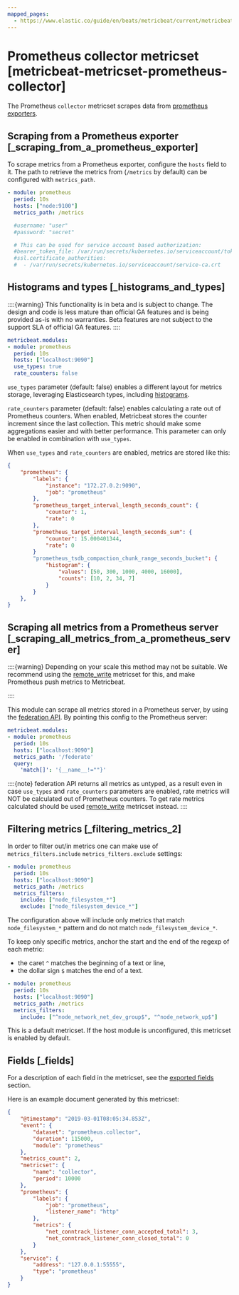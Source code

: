 ```yaml
---
mapped_pages:
  - https://www.elastic.co/guide/en/beats/metricbeat/current/metricbeat-metricset-prometheus-collector.html
---
```


<!-- This file is generated! See scripts/docs_collector.py -->

# Prometheus collector metricset [metricbeat-metricset-prometheus-collector]

The Prometheus `collector` metricset scrapes data from [prometheus exporters](https://prometheus.io/docs/instrumenting/exporters/).


## Scraping from a Prometheus exporter [_scraping_from_a_prometheus_exporter]

To scrape metrics from a Prometheus exporter, configure the `hosts` field to it. The path to retrieve the metrics from (`/metrics` by default) can be configured with `metrics_path`.

```yaml
- module: prometheus
  period: 10s
  hosts: ["node:9100"]
  metrics_path: /metrics

  #username: "user"
  #password: "secret"

  # This can be used for service account based authorization:
  #bearer_token_file: /var/run/secrets/kubernetes.io/serviceaccount/token
  #ssl.certificate_authorities:
  #  - /var/run/secrets/kubernetes.io/serviceaccount/service-ca.crt
```


## Histograms and types [_histograms_and_types]

::::{warning}
This functionality is in beta and is subject to change. The design and code is less mature than official GA features and is being provided as-is with no warranties. Beta features are not subject to the support SLA of official GA features.
::::


```yaml
metricbeat.modules:
- module: prometheus
  period: 10s
  hosts: ["localhost:9090"]
  use_types: true
  rate_counters: false
```

`use_types` parameter (default: false) enables a different layout for metrics storage, leveraging Elasticsearch types, including [histograms](elasticsearch://reference/elasticsearch/mapping-reference/histogram.md).

`rate_counters` parameter (default: false) enables calculating a rate out of Prometheus counters. When enabled, Metricbeat stores the counter increment since the last collection. This metric should make some aggregations easier and with better performance. This parameter can only be enabled in combination with `use_types`.

When `use_types` and `rate_counters` are enabled, metrics are stored like this:

```json
{
    "prometheus": {
        "labels": {
            "instance": "172.27.0.2:9090",
            "job": "prometheus"
        },
        "prometheus_target_interval_length_seconds_count": {
            "counter": 1,
            "rate": 0
        },
        "prometheus_target_interval_length_seconds_sum": {
            "counter": 15.000401344,
            "rate": 0
        }
        "prometheus_tsdb_compaction_chunk_range_seconds_bucket": {
            "histogram": {
                "values": [50, 300, 1000, 4000, 16000],
                "counts": [10, 2, 34, 7]
            }
        }
    },
}
```


## Scraping all metrics from a Prometheus server [_scraping_all_metrics_from_a_prometheus_server]

::::{warning}
Depending on your scale this method may not be suitable. We recommend using the [remote_write](/reference/metricbeat/metricbeat-metricset-prometheus-remote_write.md) metricset for this, and make Prometheus push metrics to Metricbeat.

::::


This module can scrape all metrics stored in a Prometheus server, by using the [federation API](https://prometheus.io/docs/prometheus/latest/federation/). By pointing this config to the Prometheus server:

```yaml
metricbeat.modules:
- module: prometheus
  period: 10s
  hosts: ["localhost:9090"]
  metrics_path: '/federate'
  query:
    'match[]': '{__name__!=""}'
```

::::{note}
federation API returns all metrics as untyped, as a result even in case `use_types` and `rate_counters` parameters are enabled, rate metrics will NOT be calculated out of Prometheus counters. To get rate metrics calculated should be used [remote_write](/reference/metricbeat/metricbeat-metricset-prometheus-remote_write.md) metricset instead.
::::



## Filtering metrics [_filtering_metrics_2]

In order to filter out/in metrics one can make use of `metrics_filters.include` `metrics_filters.exclude` settings:

```yaml
- module: prometheus
  period: 10s
  hosts: ["localhost:9090"]
  metrics_path: /metrics
  metrics_filters:
    include: ["node_filesystem_*"]
    exclude: ["node_filesystem_device_*"]
```

The configuration above will include only metrics that match `node_filesystem_*` pattern and do not match `node_filesystem_device_*`.

To keep only specific metrics, anchor the start and the end of the regexp of each metric:

* the caret `^` matches the beginning of a text or line,
* the dollar sign `$` matches the end of a text.

```yaml
- module: prometheus
  period: 10s
  hosts: ["localhost:9090"]
  metrics_path: /metrics
  metrics_filters:
    include: ["^node_network_net_dev_group$", "^node_network_up$"]
```

This is a default metricset. If the host module is unconfigured, this metricset is enabled by default.

## Fields [_fields]

For a description of each field in the metricset, see the [exported fields](/reference/metricbeat/exported-fields-prometheus.md) section.

Here is an example document generated by this metricset:

```json
{
    "@timestamp": "2019-03-01T08:05:34.853Z",
    "event": {
        "dataset": "prometheus.collector",
        "duration": 115000,
        "module": "prometheus"
    },
    "metrics_count": 2,
    "metricset": {
        "name": "collector",
        "period": 10000
    },
    "prometheus": {
        "labels": {
            "job": "prometheus",
            "listener_name": "http"
        },
        "metrics": {
            "net_conntrack_listener_conn_accepted_total": 3,
            "net_conntrack_listener_conn_closed_total": 0
        }
    },
    "service": {
        "address": "127.0.0.1:55555",
        "type": "prometheus"
    }
}
```

